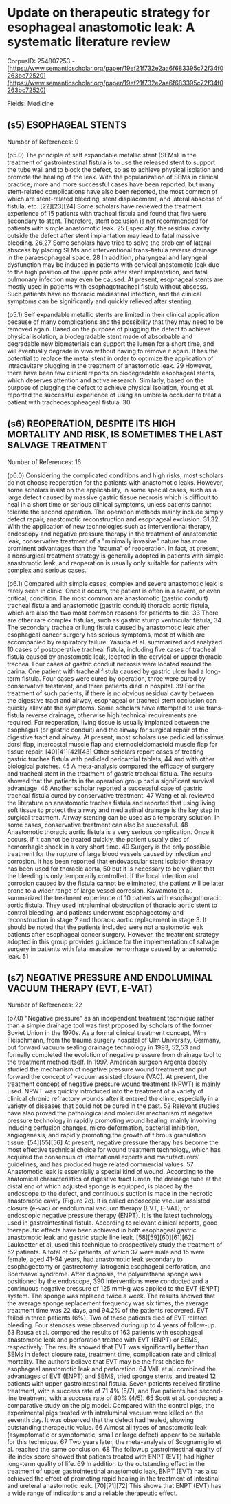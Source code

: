 # Update on therapeutic strategy for esophageal anastomotic leak: A systematic literature review

CorpusID: 254807253 - [https://www.semanticscholar.org/paper/19ef21f732e2aa6f683395c72f34f0263bc72520](https://www.semanticscholar.org/paper/19ef21f732e2aa6f683395c72f34f0263bc72520)

Fields: Medicine

## (s5) ESOPHAGEAL STENTS
Number of References: 9

(p5.0) The principle of self expandable metallic stent (SEMs) in the treatment of gastrointestinal fistula is to use the released stent to support the tube wall and to block the defect, so as to achieve physical isolation and promote the healing of the leak. With the popularization of SEMs in clinical practice, more and more successful cases have been reported, but many stent-related complications have also been reported, the most common of which are stent-related bleeding, stent displacement, and lateral abscess of fistula, etc. [22][23][24] Some scholars have reviewed the treatment experience of 15 patients with tracheal fistula and found that five were secondary to stent. Therefore, stent occlusion is not recommended for patients with simple anastomotic leak. 25 Especially, the residual cavity outside the defect after stent implantation may lead to fatal massive bleeding. 26,27 Some scholars have tried to solve the problem of lateral abscess by placing SEMs and interventional trans-fistula reverse drainage in the paraesophageal space. 28 In addition, pharyngeal and laryngeal dysfunction may be induced in patients with cervical anastomotic leak due to the high position of the upper pole after stent implantation, and fatal pulmonary infection may even be caused. At present, esophageal stents are mostly used in patients with esophagotracheal fistula without abscess. Such patients have no thoracic mediastinal infection, and the clinical symptoms can be significantly and quickly relieved after stenting.

(p5.1) Self expandable metallic stents are limited in their clinical application because of many complications and the possibility that they may need to be removed again. Based on the purpose of plugging the defect to achieve physical isolation, a biodegradable stent made of absorbable and degradable new biomaterials can support the lumen for a short time, and will eventually degrade in vivo without having to remove it again. It has the potential to replace the metal stent in order to optimize the application of intracavitary plugging in the treatment of anastomotic leak. 29 However, there have been few clinical reports on biodegradable esophageal stents, which deserves attention and active research. Similarly, based on the purpose of plugging the defect to achieve physical isolation, Young et al. reported the successful experience of using an umbrella occluder to treat a patient with tracheoesopheageal fistula. 30 
## (s6) REOPERATION, DESPITE ITS HIGH MORTALITY AND RISK, IS SOMETIMES THE LAST SALVAGE TREATMENT
Number of References: 16

(p6.0) Considering the complicated conditions and high risks, most scholars do not choose reoperation for the patients with anastomotic leaks. However, some scholars insist on the applicability, in some special cases, such as a large defect caused by massive gastric tissue necrosis which is difficult to heal in a short time or serious clinical symptoms, unless patients cannot tolerate the second operation. The operation methods mainly include simply defect repair, anastomotic reconstruction and esophageal exclusion. 31,32 With the application of new technologies such as interventional therapy, endoscopy and negative pressure therapy in the treatment of anastomotic leak, conservative treatment of a "minimally invasive" nature has more prominent advantages than the "trauma" of reoperation. In fact, at present, a nonsurgical treatment strategy is generally adopted in patients with simple anastomotic leak, and reoperation is usually only suitable for patients with complex and serious cases.

(p6.1) Compared with simple cases, complex and severe anastomotic leak is rarely seen in clinic. Once it occurs, the patient is often in a severe, or even critical, condition. The most common are anastomotic (gastric conduit) tracheal fistula and anastomotic (gastric conduit) thoracic aortic fistula, which are also the two most common reasons for patients to die. 33 There are other rare complex fistulas, such as gastric stump ventricular fistula, 34  The secondary trachea or lung fistula caused by anastomotic leak after esophageal cancer surgery has serious symptoms, most of which are accompanied by respiratory failure. Yasuda et al. summarized and analyzed 10 cases of postoperative tracheal fistula, including five cases of tracheal fistula caused by anastomotic leak, located in the cervical or upper thoracic trachea. Four cases of gastric conduit necrosis were located around the carina. One patient with tracheal fistula caused by gastric ulcer had a long-term fistula. Four cases were cured by operation, three were cured by conservative treatment, and three patients died in hospital. 39 For the treatment of such patients, if there is no obvious residual cavity between the digestive tract and airway, esophageal or tracheal stent occlusion can quickly alleviate the symptoms. Some scholars have attempted to use trans-fistula reverse drainage, otherwise high technical requirements are required. For reoperation, living tissue is usually implanted between the esophagus (or gastric conduit) and the airway for surgical repair of the digestive tract and airway. At present, most scholars use pedicled latissimus dorsi flap, intercostal muscle flap and sternocleidomastoid muscle flap for tissue repair. [40][41][42][43] Other scholars report cases of treating gastric trachea fistula with pedicled pericardial tablets, 44 and with other biological patches. 45 A meta-analysis compared the efficacy of surgery and tracheal stent in the treatment of gastric tracheal fistula. The results showed that the patients in the operation group had a significant survival advantage. 46 Another scholar reported a successful case of gastric tracheal fistula cured by conservative treatment. 47 Wang et al. reviewed the literature on anastomotic trachea fistula and reported that using living soft tissue to protect the airway and mediastinal drainage is the key step in surgical treatment. Airway stenting can be used as a temporary solution. In some cases, conservative treatment can also be successful. 48 Anastomotic thoracic aortic fistula is a very serious complication. Once it occurs, if it cannot be treated quickly, the patient usually dies of hemorrhagic shock in a very short time. 49 Surgery is the only possible treatment for the rupture of large blood vessels caused by infection and corrosion. It has been reported that endovascular stent isolation therapy has been used for thoracic aorta, 50 but it is necessary to be vigilant that the bleeding is only temporarily controlled. If the local infection and corrosion caused by the fistula cannot be eliminated, the patient will be later prone to a wider range of large vessel corrosion. Kawamoto et al. summarized the treatment experience of 10 patients with esophagothoracic aortic fistula. They used intraluminal obstruction of thoracic aortic stent to control bleeding, and patients underwent esophagectomy and reconstruction in stage 2 and thoracic aortic replacement in stage 3. It should be noted that the patients included were not anastomotic leak patients after esophageal cancer surgery. However, the treatment strategy adopted in this group provides guidance for the implementation of salvage surgery in patients with fatal massive hemorrhage caused by anastomotic leak. 51 
## (s7) NEGATIVE PRESSURE AND ENDOLUMINAL VACUUM THERAPY (EVT, E-VAT)
Number of References: 22

(p7.0) "Negative pressure" as an independent treatment technique rather than a simple drainage tool was first proposed by scholars of the former Soviet Union in the 1970s. As a formal clinical treatment concept, Wim Fleischmann, from the trauma surgery hospital of Ulm University, Germany, put forward vacuum sealing drainage technology in 1993, 52,53 and formally completed the evolution of negative pressure from drainage tool to the treatment method itself. In 1997, American surgeon Argenta deeply studied the mechanism of negative pressure wound treatment and put forward the concept of vacuum assisted closure (VAC). At present, the treatment concept of negative pressure wound treatment (NPWT) is mainly used. NPWT was quickly introduced into the treatment of a variety of clinical chronic refractory wounds after it entered the clinic, especially in a variety of diseases that could not be cured in the past. 52 Relevant studies have also proved the pathological and molecular mechanism of negative pressure technology in rapidly promoting wound healing, mainly involving inducing perfusion changes, micro deformation, bacterial inhibition, angiogenesis, and rapidly promoting the growth of fibrous granulation tissue. [54][55][56] At present, negative pressure therapy has become the most effective technical choice for wound treatment technology, which has acquired the consensus of international experts and manufacturers' guidelines, and has produced huge related commercial values. 57 Anastomotic leak is essentially a special kind of wound. According to the anatomical characteristics of digestive tract lumen, the drainage tube at the distal end of which adjusted sponge is equipped, is placed by the endoscope to the defect, and continuous suction is made in the necrotic anastomotic cavity (Figure 2c). It is called endoscopic vacuum assisted closure (e-vac) or endoluminal vacuum therapy (EVT, E-VAT), or endoscopic negative pressure therapy (ENPT). It is the latest technology used in gastrointestinal fistula. According to relevant clinical reports, good therapeutic effects have been achieved in both esophageal gastric anastomotic leak and gastric staple line leak. [58][59][60][61][62] Laukoetter et al. used this technique to prospectively study the treatment of 52 patients. A total of 52 patients, of which 37 were male and 15 were female, aged 41-94 years, had anastomotic leak secondary to esophagectomy or gastrectomy, iatrogenic esophageal perforation, and Boerhaave syndrome. After diagnosis, the polyurethane sponge was positioned by the endoscope, 390 interventions were conducted and a continuous negative pressure of 125 mmHg was applied to the EVT (ENPT) system. The sponge was replaced twice a week. The results showed that the average sponge replacement frequency was six times, the average treatment time was 22 days, and 94.2% of the patients recovered. EVT failed in three patients (6%). Two of these patients died of EVT related bleeding. Four stenoses were observed during up to 4 years of follow-up. 63 Rausa et al. compared the results of 163 patients with esophageal anastomotic leak and perforation treated with EVT (ENPT) or SEMS, respectively. The results showed that EVT was significantly better than SEMs in defect closure rate, treatment time, complication rate and clinical mortality. The authors believe that EVT may be the first choice for esophageal anastomotic leak and perforation. 64 Valli et al. combined the advantages of EVT (ENPT) and SEMS, tried sponge stents, and treated 12 patients with upper gastrointestinal fistula. Seven patients received firstline treatment, with a success rate of 71.4% (5/7), and five patients had second-line treatment, with a success rate of 80% (4/5). 65 Scott et al. conducted a comparative study on the pig model. Compared with the control pigs, the experimental pigs treated with intraluminal vacuum were killed on the seventh day. It was observed that the defect had healed, showing outstanding therapeutic value. 66  Almost all types of anastomotic leak (asymptomatic or symptomatic, small or large defect) appear to be suitable for this technique. 67 Two years later, the meta-analysis of Scognamiglio et al. reached the same conclusion. 68 The followup gastrointestinal quality of life index score showed that patients treated with ENPT (EVT) had higher long-term quality of life. 69 In addition to the outstanding effect in the treatment of upper gastrointestinal anastomotic leak, ENPT (EVT) has also achieved the effect of promoting rapid healing in the treatment of intestinal and ureteral anastomotic leak. [70][71][72] This shows that ENPT (EVT) has a wide range of indications and a reliable therapeutic effect.
